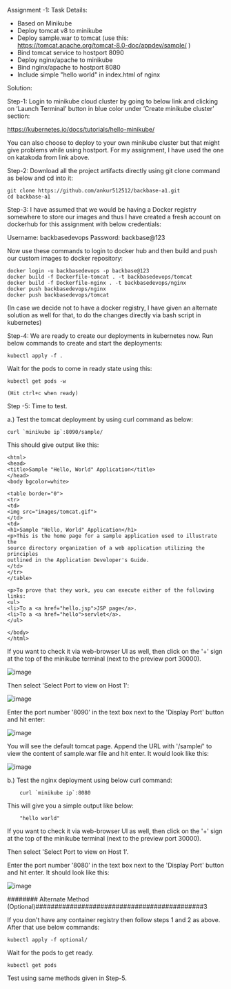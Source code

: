 Assignment -1:
Task Details:
- Based on Minikube
- Deploy tomcat v8 to minikube
- Deploy sample.war to tomcat (use this: https://tomcat.apache.org/tomcat-8.0-doc/appdev/sample/ )
- Bind tomcat service to hostport 8090
- Deploy nginx/apache to minikube
- Bind nginx/apache to hostport 8080
- Include simple "hello world" in index.html of nginx


Solution:

Step-1: Login to minikube cloud cluster by going to below link and clicking on ‘Launch Terminal’ button in blue color under ‘Create minikube cluster’ section:

  https://kubernetes.io/docs/tutorials/hello-minikube/	

You can also choose to deploy to your own minikube cluster but that might give problems while using hostport. For my assignment, I have used the one on katakoda from link above.


Step-2: Download all the project artifacts directly using git clone command as below and cd into it:

	git clone https://github.com/ankur512512/backbase-a1.git
	cd backbase-a1


Step-3: I have assumed that we would be having a Docker registry somewhere to store our images and thus I have created a fresh account on dockerhub for this assignment with below credentials:

Username: backbasedevops
Password: backbase@123

Now use these commands to login to docker hub and then build and push our custom images to docker repository:

	docker login -u backbasedevops -p backbase@123
	docker build -f Dockerfile-tomcat . -t backbasedevops/tomcat
	docker build -f Dockerfile-nginx . -t backbasedevops/nginx
	docker push backbasedevops/nginx
	docker push backbasedevops/tomcat
	
  (In case we decide not to have a docker registry, I have given an alternate solution as well for that, to do the changes directly via bash script in kubernetes)
	

Step-4: We are ready to create our deployments in kubernetes now. Run below commands to create and start the deployments:

	kubectl apply -f .
	
Wait for the pods to come in ready state using this:

	kubectl get pods -w
	
	(Hit ctrl+c when ready)
	

Step -5: Time to test. 

  a.) Test the tomcat deployment by using curl command as below:

	curl `minikube ip`:8090/sample/

This should give output like this:

	<html>
	<head>
	<title>Sample "Hello, World" Application</title>
	</head>
	<body bgcolor=white>

	<table border="0">
	<tr>
	<td>
	<img src="images/tomcat.gif">
	</td>
	<td>
	<h1>Sample "Hello, World" Application</h1>
	<p>This is the home page for a sample application used to illustrate the
	source directory organization of a web application utilizing the principles
	outlined in the Application Developer's Guide.
	</td>
	</tr>
	</table>

	<p>To prove that they work, you can execute either of the following links:
	<ul>
	<li>To a <a href="hello.jsp">JSP page</a>.
	<li>To a <a href="hello">servlet</a>.
	</ul>

	</body>
	</html>	
  	
  If you want to check it via web-browser UI as well, then click on the '+' sign at the top of the minikube terminal (next to the preview port 30000).
  
  ![image](https://user-images.githubusercontent.com/12583640/116216256-0f4adf80-a766-11eb-98c3-55a3cc2826bd.png)

  Then select 'Select Port to view on Host 1':

  ![image](https://user-images.githubusercontent.com/12583640/116216617-6ea8ef80-a766-11eb-9093-06bff3db794c.png)
  
  Enter the port number '8090' in the text box next to the 'Display Port' button and hit enter:
  
  ![image](https://user-images.githubusercontent.com/12583640/116216742-8ed8ae80-a766-11eb-97a3-3b3bf730a025.png)

  You will see the default tomcat page. Append the URL with '/sample/' to view the content of sample.war file and hit enter. It would look like this:
  
  ![image](https://user-images.githubusercontent.com/12583640/116217013-dfe8a280-a766-11eb-89a8-e254e1586b38.png)



  b.) Test the nginx deployment using below curl command:
	
		curl `minikube ip`:8080

This will give you a simple output like below:
			
		"hello world" 
			
If you want to check it via web-browser UI as well, then click on the '+' sign at the top of the minikube terminal (next to the preview port 30000).

Then select 'Select Port to view on Host 1'.

Enter the port number '8080' in the text box next to the 'Display Port' button and hit enter. It should look like this:

![image](https://user-images.githubusercontent.com/12583640/116217463-48d01a80-a767-11eb-8906-255974539064.png)


			
######## Alternate Method (Optional)############################################3
	
If you don't have any container registry then follow steps 1 and 2 as above. After that use below commands:

	kubectl apply -f optional/

Wait for the pods to get ready.

	kubectl get pods

Test using same methods given in Step-5.
	
	
